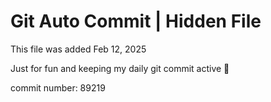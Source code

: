 # Git Auto Commit | Hidden File

This file was added Feb 12, 2025

Just for fun and keeping my daily git commit active 🤪

commit number: 89219
